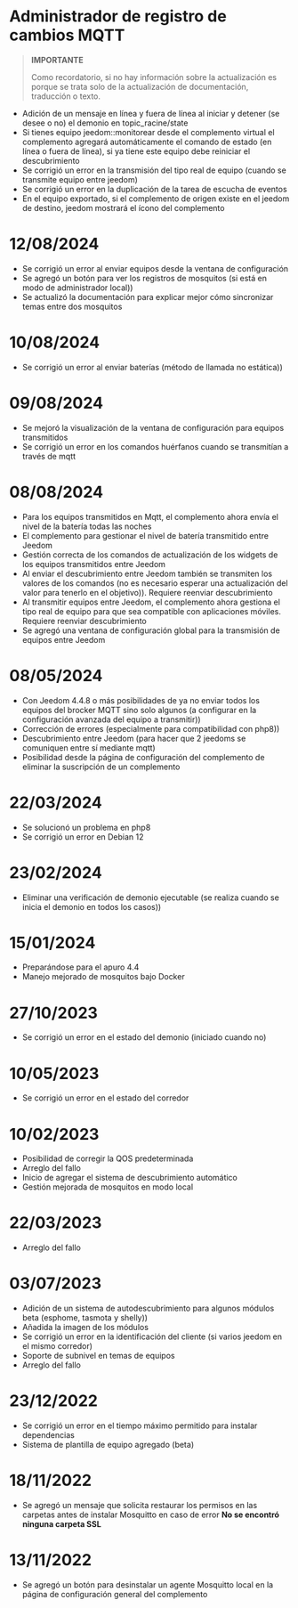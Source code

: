 # Administrador de registro de cambios MQTT

>**IMPORTANTE**
>
>Como recordatorio, si no hay información sobre la actualización es porque se trata solo de la actualización de documentación, traducción o texto.

- Adición de un mensaje en línea y fuera de línea al iniciar y detener (se desee o no) el demonio en topic_racine/state
- Si tienes equipo jeedom::monitorear desde el complemento virtual el complemento agregará automáticamente el comando de estado (en línea o fuera de línea), si ya tiene este equipo debe reiniciar el descubrimiento
- Se corrigió un error en la transmisión del tipo real de equipo (cuando se transmite equipo entre jeedom)
- Se corrigió un error en la duplicación de la tarea de escucha de eventos
- En el equipo exportado, si el complemento de origen existe en el jeedom de destino, jeedom mostrará el ícono del complemento

# 12/08/2024

- Se corrigió un error al enviar equipos desde la ventana de configuración
- Se agregó un botón para ver los registros de mosquitos (si está en modo de administrador local))
- Se actualizó la documentación para explicar mejor cómo sincronizar temas entre dos mosquitos

# 10/08/2024

- Se corrigió un error al enviar baterías (método de llamada no estática))

# 09/08/2024

- Se mejoró la visualización de la ventana de configuración para equipos transmitidos
- Se corrigió un error en los comandos huérfanos cuando se transmitían a través de mqtt

# 08/08/2024

- Para los equipos transmitidos en Mqtt, el complemento ahora envía el nivel de la batería todas las noches
- El complemento para gestionar el nivel de batería transmitido entre Jeedom
- Gestión correcta de los comandos de actualización de los widgets de los equipos transmitidos entre Jeedom
- Al enviar el descubrimiento entre Jeedom también se transmiten los valores de los comandos (no es necesario esperar una actualización del valor para tenerlo en el objetivo)). Requiere reenviar descubrimiento
- Al transmitir equipos entre Jeedom, el complemento ahora gestiona el tipo real de equipo para que sea compatible con aplicaciones móviles. Requiere reenviar descubrimiento
- Se agregó una ventana de configuración global para la transmisión de equipos entre Jeedom

# 08/05/2024

- Con Jeedom 4.4.8 o más posibilidades de ya no enviar todos los equipos del brocker MQTT sino solo algunos (a configurar en la configuración avanzada del equipo a transmitir))
- Corrección de errores (especialmente para compatibilidad con php8))
- Descubrimiento entre Jeedom (para hacer que 2 jeedoms se comuniquen entre sí mediante mqtt)
- Posibilidad desde la página de configuración del complemento de eliminar la suscripción de un complemento

# 22/03/2024

- Se solucionó un problema en php8
- Se corrigió un error en Debian 12

# 23/02/2024

- Eliminar una verificación de demonio ejecutable (se realiza cuando se inicia el demonio en todos los casos))

# 15/01/2024

- Preparándose para el apuro 4.4
- Manejo mejorado de mosquitos bajo Docker

# 27/10/2023

- Se corrigió un error en el estado del demonio (iniciado cuando no)

# 10/05/2023

- Se corrigió un error en el estado del corredor

# 10/02/2023

- Posibilidad de corregir la QOS predeterminada
- Arreglo del fallo
- Inicio de agregar el sistema de descubrimiento automático
- Gestión mejorada de mosquitos en modo local

# 22/03/2023

- Arreglo del fallo

# 03/07/2023

- Adición de un sistema de autodescubrimiento para algunos módulos beta (esphome, tasmota y shelly))
- Añadida la imagen de los módulos
- Se corrigió un error en la identificación del cliente (si varios jeedom en el mismo corredor)
- Soporte de subnivel en temas de equipos
- Arreglo del fallo

# 23/12/2022

- Se corrigió un error en el tiempo máximo permitido para instalar dependencias
- Sistema de plantilla de equipo agregado (beta)

# 18/11/2022

- Se agregó un mensaje que solicita restaurar los permisos en las carpetas antes de instalar Mosquitto en caso de error **No se encontró ninguna carpeta SSL**

# 13/11/2022

- Se agregó un botón para desinstalar un agente Mosquitto local en la página de configuración general del complemento
